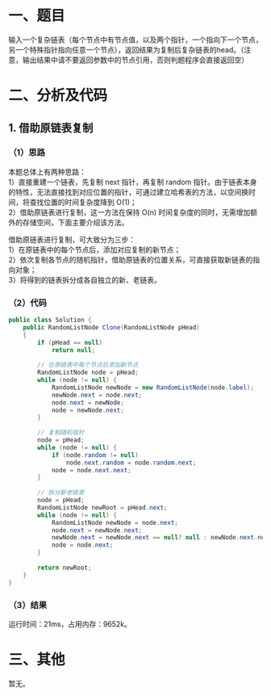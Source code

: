 # 一、题目
输入一个复杂链表（每个节点中有节点值，以及两个指针，一个指向下一个节点，另一个特殊指针指向任意一个节点），返回结果为复制后复杂链表的head。（注意，输出结果中请不要返回参数中的节点引用，否则判题程序会直接返回空）  
# 二、分析及代码
## 1. 借助原链表复制
### （1）思路  
本题总体上有两种思路：  
1）直接重建一个链表，先复制 next 指针，再复制 random 指针。由于链表本身的特性，无法直接找到对应位置的指针，可通过建立哈希表的方法，以空间换时间，将查找位置的时间复杂度降到 O(1)；  
2）借助原链表进行复制，这一方法在保持 O(n) 时间复杂度的同时，无需增加额外的存储空间，下面主要介绍该方法。  
  
借助原链表进行复制，可大致分为三步：  
1）在原链表中的每个节点后，添加对应复制的新节点；  
2）依次复制各节点的随机指针，借助原链表的位置关系，可直接获取新链表的指向对象；  
3）将得到的链表拆分成各自独立的新、老链表。  
### （2）代码
```java
public class Solution {
    public RandomListNode Clone(RandomListNode pHead)
    {
        if (pHead == null)
            return null;
        
        // 在原链表中每个节点后添加新节点
        RandomListNode node = pHead;
        while (node != null) {
            RandomListNode newNode = new RandomListNode(node.label);
            newNode.next = node.next;
            node.next = newNode;
            node = newNode.next;
        }
        
        // 复制随机指针
        node = pHead;
        while (node != null) {
            if (node.random != null)
                node.next.random = node.random.next;
            node = node.next.next;
        }
        
        // 拆分新老链表
        node = pHead;
        RandomListNode newRoot = pHead.next;
        while (node != null) {
            RandomListNode newNode = node.next;
            node.next = newNode.next;
            newNode.next = newNode.next == null? null : newNode.next.next;
            node = node.next;
        }
        
        return newRoot;
    }
}
```
### （3）结果
运行时间：21ms，占用内存：9652k。      
# 三、其他
暂无。 

